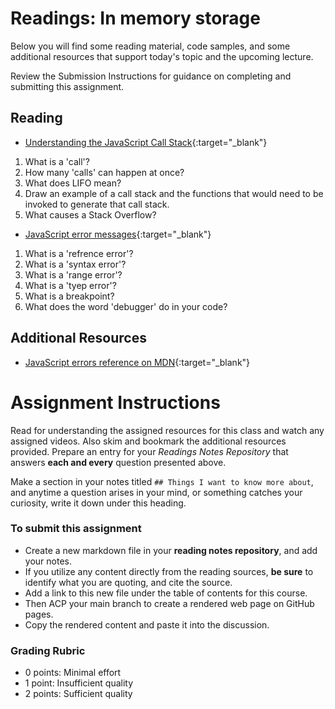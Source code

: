 # Readings: In memory storage

Below you will find some reading material, code samples, and some additional resources that support today's topic and the upcoming lecture.

Review the Submission Instructions for guidance on completing and submitting this assignment.

## Reading

- [Understanding the JavaScript Call Stack](https://medium.freecodecamp.org/understanding-the-javascript-call-stack-861e41ae61d4){:target="_blank"}

1. What is a 'call'? 
1. How many 'calls' can happen at once?
1. What does LIFO mean?
1. Draw an example of a call stack and the functions that would need to be invoked to generate that call stack.
1. What causes a Stack Overflow?

- [JavaScript error messages](https://codeburst.io/javascript-error-messages-debugging-d23f84f0ae7c){:target="_blank"}

1. What is a 'refrence error'?
1. What is a 'syntax error'?
1. What is a 'range error'?
1. What is a 'tyep error'?
1. What is a breakpoint?
1. What does the word 'debugger' do in your code?

## Additional Resources

- [JavaScript errors reference on MDN](https://developer.mozilla.org/en-US/docs/Web/JavaScript/Reference/Errors){:target="_blank"}

<!-- ### Videos

PLACEHOLDER

### Bookmark/Skim

PLACEHOLDER -->


# Assignment Instructions

Read for understanding the assigned resources for this class and watch any assigned videos. Also skim and bookmark the additional resources provided. Prepare an entry for your *Readings Notes Repository* that answers **each and every** question presented above. 

Make a section in your notes titled `## Things I want to know more about`, and anytime a question arises in your mind, or something catches your curiosity, write it down under this heading. 

### To submit this assignment

- Create a new markdown file in your **reading notes repository**, and add your notes.
- If you utilize any content directly from the reading sources, **be sure** to identify what you are quoting, and cite the source.
- Add a link to this new file under the table of contents for this course.
- Then ACP your main branch to create a rendered web page on GitHub pages.
- Copy the rendered content and paste it into the discussion.

### Grading Rubric

- 0 points: Minimal effort
- 1 point: Insufficient quality
- 2 points: Sufficient quality
